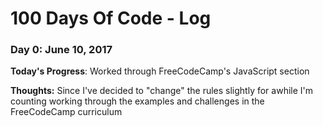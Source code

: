 # 100 Days Of Code - Log

### Day 0: June 10, 2017


**Today's Progress**: Worked through FreeCodeCamp's JavaScript section

**Thoughts:** Since I've decided to "change" the rules slightly for awhile I'm counting working through the examples and challenges in the FreeCodeCamp curriculum
